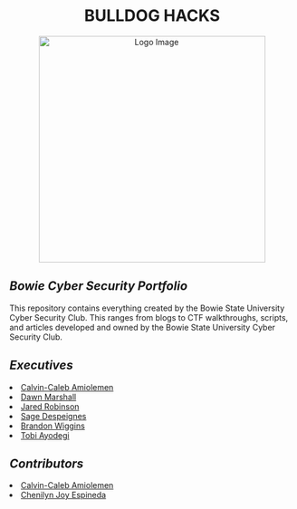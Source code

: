 <h1 align="center">BULLDOG HACKS</h1>

<p align="center">
  <img src="https://github.com/user-attachments/assets/c2251d29-40c6-45f4-af5c-0d46f5f04a10" alt="Logo Image" width="400" />
</p>

<h2 align="left"><i>Bowie Cyber Security Portfolio</i></h3>
This repository contains everything created by the Bowie State University Cyber Security Club. This ranges from blogs to CTF walkthroughs, scripts, and articles developed and owned by the Bowie State University Cyber Security Club.

<h2 align="left"><i>Executives</i></h3>
<li><a href="https://www.linkedin.com/in/calvincaleb/">Calvin-Caleb Amiolemen</a></li>
<li><a href="https://www.linkedin.com/in/dawnmarshall00/">Dawn Marshall</a></li>
<li><a href="https://www.linkedin.com/in/jared-robinson1/">Jared Robinson</a></li>
<li><a href="https://www.linkedin.com/in/sage-despeignes/">Sage Despeignes</a></li>
<li><a href="https://www.linkedin.com/in/brandon-wiggins-812701193/">Brandon Wiggins</a></li>
<li><a href="https://www.linkedin.com/in/tobi-ayodeji-9abb51265/">Tobi Ayodegi</a></li>

<h2 align="left"><i>Contributors</i></h3>
<li><a href="https://www.linkedin.com/in/calvincaleb/">Calvin-Caleb Amiolemen</a></li>
<li><a href="https://www.linkedin.com/in/chenilyn/">Chenilyn Joy Espineda</a></li>
